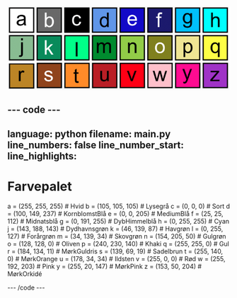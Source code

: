 ![Et gitter med 26 farvede firkanter, der hver repræsenterer en af farverne i farvepaletten. Hver firkant har et bogstav fra a til z.](images/ambient-letters.png)

--- code ---
---
language: python 
filename: main.py 
line_numbers: false 
line_number_start:
line_highlights:
---
 # Farvepalet 
 a = (255, 255, 255) # Hvid 
 b = (105, 105, 105) # Lysegrå 
 c = (0, 0, 0) # Sort 
 d = (100, 149, 237) # KornblomstBlå 
 e = (0, 0, 205) # MediumBlå 
 f = (25, 25, 112) # Midnatsblå 
 g = (0, 191, 255) # DybHimmelblå 
 h = (0, 255, 255) # Cyan 
 j = (143, 188, 143) # Dydhavnsgrøn 
 k = (46, 139, 87) # Havgrøn 
 l = (0, 255, 127) # Forårgrøn 
 m = (34, 139, 34) # Skovgrøn 
 n = (154, 205, 50) # Gulgrøn    
 o = (128, 128, 0) # Oliven 
 p = (240, 230, 140) # Khaki 
 q = (255, 255, 0) # Gul 
 r = (184, 134, 11) # MørkGuldris 
 s = (139, 69, 19) # Sadelbrun 
 t = (255, 140, 0) # MørkOrange 
 u = (178, 34, 34) # Ildsten 
 v = (255, 0, 0) # Rød 
 w = (255, 192, 203) # Pink 
 y = (255, 20, 147) # MørkPink 
 z = (153, 50, 204) # MørkOrkidé

--- /code ---

